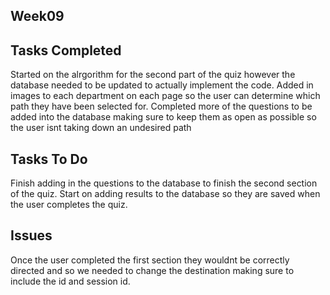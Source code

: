 ## Week09

## Tasks Completed
Started on the alrgorithm for the second part of the quiz however the database needed to be updated to actually implement the code.
Added in images to each department on each page so the user can determine which path they have been selected for.
Completed more of the questions to be added into the database making sure to keep them as open as possible so the user isnt taking down an undesired path

## Tasks To Do
Finish adding in the questions to the database to finish the second section of the quiz.
Start on adding results to the database so they are saved when the user completes the quiz.
## Issues
Once the user completed the first section they wouldnt be correctly directed and so we needed to change the destination making sure to include the id and session id.
